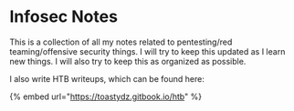 # Infosec Notes

This is a collection of all my notes related to pentesting/red teaming/offensive security things. I will try to keep this updated as I learn new things. I will also try to keep this as organized as possible. 

I also write HTB writeups, which can be found here:

{% embed url="https://toastydz.gitbook.io/htb" %}

